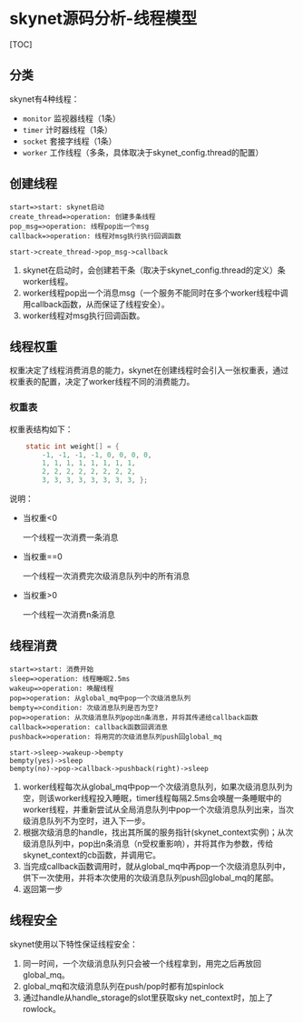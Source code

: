 # skynet源码分析-线程模型

[TOC]



## 分类

skynet有4种线程：

- `monitor` 监视器线程（1条）
- `timer` 计时器线程（1条）
- `socket` 套接字线程（1条）
- `worker` 工作线程（多条，具体取决于skynet_config.thread的配置）



## 创建线程

```flow
start=>start: skynet启动
create_thread=>operation: 创建多条线程
pop_msg=>operation: 线程pop出一个msg
callback=>operation: 线程对msg执行执行回调函数

start->create_thread->pop_msg->callback
```

1. skynet在启动时，会创建若干条（取决于skynet_config.thread的定义）条worker线程。
2. worker线程pop出一个消息msg（一个服务不能同时在多个worker线程中调用callback函数，从而保证了线程安全）。
3. worker线程对msg执行回调函数。



## 线程权重

权重决定了线程消费消息的能力，skynet在创建线程时会引入一张权重表，通过权重表的配置，决定了worker线程不同的消费能力。

### 权重表

权重表结构如下：

```c
	static int weight[] = { 
		-1, -1, -1, -1, 0, 0, 0, 0,
		1, 1, 1, 1, 1, 1, 1, 1, 
		2, 2, 2, 2, 2, 2, 2, 2, 
		3, 3, 3, 3, 3, 3, 3, 3, };
```

说明：

- 当权重<0

  一个线程一次消费一条消息

- 当权重==0

  一个线程一次消费完次级消息队列中的所有消息

- 当权重>0

  一个线程一次消费n条消息



## 线程消费

```flow
start=>start: 消费开始
sleep=>operation: 线程睡眠2.5ms
wakeup=>operation: 唤醒线程
pop=>operation: 从global_mq中pop一个次级消息队列
bempty=>condition: 次级消息队列是否为空?
pop=>operation: 从次级消息队列pop出n条消息，并将其传递给callback函数
callback=>operation: callback函数回调消息
pushback=>operation: 将用完的次级消息队列push回global_mq

start->sleep->wakeup->bempty
bempty(yes)->sleep
bempty(no)->pop->callback->pushback(right)->sleep
```

1. worker线程每次从global_mq中pop一个次级消息队列，如果次级消息队列为空，则该worker线程投入睡眠，timer线程每隔2.5ms会唤醒一条睡眠中的worker线程，并重新尝试从全局消息队列中pop一个次级消息队列出来，当次级消息队列不为空时，进入下一步。
2. 根据次级消息的handle，找出其所属的服务指针(skynet_context实例)；从次级消息队列中，pop出n条消息（n受权重影响），并将其作为参数，传给skynet_context的cb函数，并调用它。
3. 当完成callback函数调用时，就从global_mq中再pop一个次级消息队列中，供下一次使用，并将本次使用的次级消息队列push回global_mq的尾部。
4. 返回第一步



## 线程安全

skynet使用以下特性保证线程安全：

1. 同一时间，一个次级消息队列只会被一个线程拿到，用完之后再放回global_mq。
2. global_mq和次级消息队列在push/pop时都有加spinlock
3. 通过handle从handle_storage的slot里获取sky net_context时，加上了rowlock。

